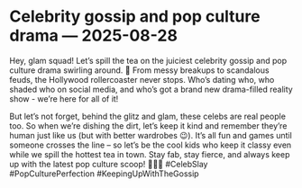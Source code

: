# Celebrity gossip and pop culture drama — 2025-08-28

Hey, glam squad! Let’s spill the tea on the juiciest celebrity gossip and pop culture drama swirling around. 🌟 From messy breakups to scandalous feuds, the Hollywood rollercoaster never stops. Who’s dating who, who shaded who on social media, and who’s got a brand new drama-filled reality show - we’re here for all of it!

But let’s not forget, behind the glitz and glam, these celebs are real people too. So when we’re dishing the dirt, let’s keep it kind and remember they’re human just like us (but with better wardrobes 😉). It’s all fun and games until someone crosses the line – so let’s be the cool kids who keep it classy even while we spill the hottest tea in town. Stay fab, stay fierce, and always keep up with the latest pop culture scoop! 💅🏼✨ #CelebSlay #PopCulturePerfection #KeepingUpWithTheGossip